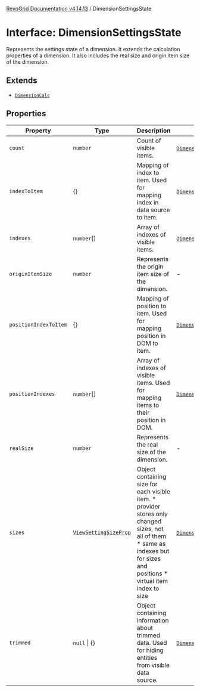 [RevoGrid Documentation v4.14.13](README.md) / DimensionSettingsState

# Interface: DimensionSettingsState

Represents the settings state of a dimension.
It extends the calculation properties of a dimension.
It also includes the real size and origin item size of the dimension.

## Extends

- [`DimensionCalc`](Interface.DimensionCalc.md)

## Properties

| Property | Type | Description | Inherited from | Defined in |
| ------ | ------ | ------ | ------ | ------ |
| `count` | `number` | Count of visible items. | [`DimensionCalc`](Interface.DimensionCalc.md).`count` | [src/types/interfaces.ts:632](https://github.com/revolist/revogrid/blob/4eff1607ca8ee7d75f31750c713182488767268a/src/types/interfaces.ts#L632) |
| `indexToItem` | \{\} | Mapping of index to item. Used for mapping index in data source to item. | [`DimensionCalc`](Interface.DimensionCalc.md).`indexToItem` | [src/types/interfaces.ts:655](https://github.com/revolist/revogrid/blob/4eff1607ca8ee7d75f31750c713182488767268a/src/types/interfaces.ts#L655) |
| `indexes` | `number`[] | Array of indexes of visible items. | [`DimensionCalc`](Interface.DimensionCalc.md).`indexes` | [src/types/interfaces.ts:627](https://github.com/revolist/revogrid/blob/4eff1607ca8ee7d75f31750c713182488767268a/src/types/interfaces.ts#L627) |
| `originItemSize` | `number` | Represents the origin item size of the dimension. | - | [src/types/interfaces.ts:690](https://github.com/revolist/revogrid/blob/4eff1607ca8ee7d75f31750c713182488767268a/src/types/interfaces.ts#L690) |
| `positionIndexToItem` | \{\} | Mapping of position to item. Used for mapping position in DOM to item. | [`DimensionCalc`](Interface.DimensionCalc.md).`positionIndexToItem` | [src/types/interfaces.ts:644](https://github.com/revolist/revogrid/blob/4eff1607ca8ee7d75f31750c713182488767268a/src/types/interfaces.ts#L644) |
| `positionIndexes` | `number`[] | Array of indexes of visible items. Used for mapping items to their position in DOM. | [`DimensionCalc`](Interface.DimensionCalc.md).`positionIndexes` | [src/types/interfaces.ts:638](https://github.com/revolist/revogrid/blob/4eff1607ca8ee7d75f31750c713182488767268a/src/types/interfaces.ts#L638) |
| `realSize` | `number` | Represents the real size of the dimension. | - | [src/types/interfaces.ts:685](https://github.com/revolist/revogrid/blob/4eff1607ca8ee7d75f31750c713182488767268a/src/types/interfaces.ts#L685) |
| `sizes` | [`ViewSettingSizeProp`](TypeAlias.ViewSettingSizeProp.md) | Object containing size for each visible item. * provider stores only changed sizes, not all of them * same as indexes but for sizes and positions * virtual item index to size | [`DimensionCalc`](Interface.DimensionCalc.md).`sizes` | [src/types/interfaces.ts:674](https://github.com/revolist/revogrid/blob/4eff1607ca8ee7d75f31750c713182488767268a/src/types/interfaces.ts#L674) |
| `trimmed` | `null` \| \{\} | Object containing information about trimmed data. Used for hiding entities from visible data source. | [`DimensionCalc`](Interface.DimensionCalc.md).`trimmed` | [src/types/interfaces.ts:666](https://github.com/revolist/revogrid/blob/4eff1607ca8ee7d75f31750c713182488767268a/src/types/interfaces.ts#L666) |
